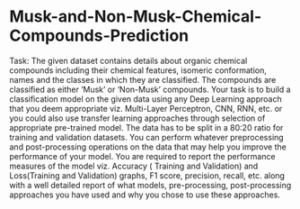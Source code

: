 # Musk-and-Non-Musk-Chemical-Compounds-Prediction

Task: The given dataset contains details about organic chemical compounds including their chemical features, isomeric conformation, names
and the classes in which they are classified. The compounds are classified as either ‘Musk’ or ‘Non-Musk’ compounds. Your task is to build 
a classification model on the given data using any Deep Learning approach that you deem appropriate viz. Multi-Layer Perceptron, CNN, RNN,
etc. or you could also use transfer learning approaches through selection of appropriate pre-trained model. The data has to be split in a
80:20 ratio for training and validation datasets. You can perform whatever preprocessing and post-processing operations on the data that 
may help you improve the performance of your model. You are required to report the performance measures of the model viz. Accuracy
( Training and Validation) and Loss(Training and Validation) graphs, F1 score, precision, recall, etc. along with a well detailed report of
what models, pre-processing, post-processing approaches you have used and why you chose to use these approaches.

